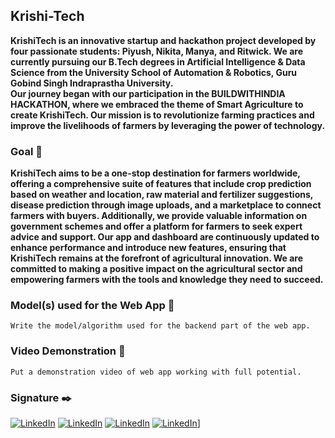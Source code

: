 ## Krishi-Tech

**KrishiTech is an innovative startup and hackathon project developed by four passionate students: Piyush, Nikita, Manya, and Ritwick. We are currently pursuing our B.Tech degrees in Artificial Intelligence & Data Science from the University School of Automation & Robotics, Guru Gobind Singh Indraprastha University. <br>
Our journey began with our participation in the BUILDWITHINDIA HACKATHON, where we embraced the theme of Smart Agriculture to create KrishiTech. Our mission is to revolutionize farming practices and improve the livelihoods of farmers by leveraging the power of technology.**

### Goal 🎯

**KrishiTech aims to be a one-stop destination for farmers worldwide, offering a comprehensive suite of features that include crop prediction based on weather and location, raw material and fertilizer suggestions, disease prediction through image uploads, and a marketplace to connect farmers with buyers. Additionally, we provide valuable information on government schemes and offer a platform for farmers to seek expert advice and support.
Our app and dashboard are continuously updated to enhance performance and introduce new features, ensuring that KrishiTech remains at the forefront of agricultural innovation. We are committed to making a positive impact on the agricultural sector and empowering farmers with the tools and knowledge they need to succeed.**

### Model(s) used for the Web App 🧮
`Write the model/algorithm used for the backend part of the web app.`

### Video Demonstration 🎥
`Put a demonstration video of web app working with full potential.`

### Signature ✒️
[![LinkedIn](https://img.shields.io/badge/LinkedIn-%230077B5.svg?logo=linkedin&logoColor=white)](https://www.linkedin.com/in/piyushhh-singhh/)    [![LinkedIn](https://img.shields.io/badge/LinkedIn-%230077B5.svg?logo=linkedin&logoColor=white)](https://www.linkedin.com/in/nikita-babbar-b0291026a/)    [![LinkedIn](https://img.shields.io/badge/LinkedIn-%230077B5.svg?logo=linkedin&logoColor=white)](https://www.linkedin.com/in/ritwick-johari-a37223256/)    [![LinkedIn](https://img.shields.io/badge/LinkedIn-%230077B5.svg?logo=linkedin&logoColor=white)](https://[www.linkedin.com/in/manyajoshi-ai/)]
